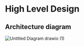 # High Level Design
## Architecture diagram
![Untitled Diagram drawio (1)](https://user-images.githubusercontent.com/65857693/132499421-3edb8bf2-ae4c-47c3-abaf-b0c77ecf1501.png)





